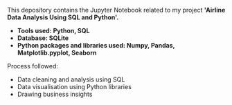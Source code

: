 This depository contains the Jupyter Notebook related to my project **'Airline Data Analysis Using SQL and Python'.**

* **Tools used: Python, SQL**
* **Database: SQLite**
* **Python packages and libraries used: Numpy, Pandas, Matplotlib.pyplot, Seaborn**

Process followed:
* Data cleaning and analysis using SQL
* Data visualisation using Python libraries
* Drawing business insights
